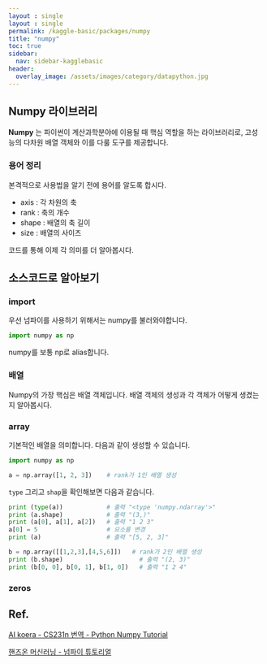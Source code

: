 ```yaml
---
layout : single
layout : single
permalink: /kaggle-basic/packages/numpy
title: "numpy"
toc: true
sidebar:
  nav: sidebar-kagglebasic
header:
  overlay_image: /assets/images/category/datapython.jpg
---
```


## Numpy 라이브러리

**Numpy** 는 파이썬이 계산과학분야에 이용될 때 핵심 역할을 하는 라이브러리로, 고성능의 다차원 배열 객체와 이를 다룰 도구를 제공합니다.


### 용어 정리

본격적으로 사용법을 알기 전에 용어를 알도록 합시다.

- axis : 각 차원의 축
- rank : 축의 개수
- shape : 배열의 축 길이
- size : 배열의 사이즈

코드를 통해 이제 각 의미를 더 알아봅시다.

## 소스코드로 알아보기

### import

우선 넘파이를 사용하기 위해서는 numpy를 불러와야합니다.

``` python
import numpy as np
```

numpy를 보통 np로 alias합니다.

### 배열

Numpy의 가장 핵심은 배열 객체입니다.
배열 객체의 생성과 각 객체가 어떻게 생겼는지 알아봅시다.

### array

기본적인 배열을 의미합니다. 다음과 같이 생성할 수 있습니다.

``` python
import numpy as np

a = np.array([1, 2, 3])    # rank가 1인 배열 생성
```

`type` 그리고 `shap`을 확인해보면 다음과 같습니다.

``` python
print (type(a))            # 출력 "<type 'numpy.ndarray'>"
print (a.shape)            # 출력 "(3,)"
print (a[0], a[1], a[2])   # 출력 "1 2 3"
a[0] = 5                   # 요소를 변경
print (a)                  # 출력 "[5, 2, 3]"

b = np.array([[1,2,3],[4,5,6]])   # rank가 2인 배열 생성
print (b.shape)                     # 출력 "(2, 3)"
print (b[0, 0], b[0, 1], b[1, 0])   # 출력 "1 2 4"
```

### zeros





## Ref.

[AI koera - CS231n 번역 - Python Numpy Tutorial](http://aikorea.org/cs231n/python-numpy-tutorial/)

[핸즈온 머신러닝 - 넘파이 튜토리얼](https://tensorflow.blog/%ED%95%B8%EC%A6%88%EC%98%A8-%EB%A8%B8%EC%8B%A0%EB%9F%AC%EB%8B%9D-1%EC%9E%A5-2%EC%9E%A5/%EB%84%98%ED%8C%8C%EC%9D%B4-%ED%8A%9C%ED%86%A0%EB%A6%AC%EC%96%BC/)
